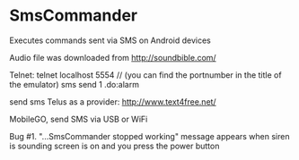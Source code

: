 # SmsCommander
Executes commands sent via SMS on Android devices

Audio file was downloaded from http://soundbible.com/

Telnet:
telnet localhost 5554 // <console-port> (you can find the portnumber in the title of the emulator)
sms send 1 .do:alarm

send sms <phone> Telus as a provider: http://www.text4free.net/

MobileGO, send SMS via USB or WiFi

Bug #1. "...SmsCommander stopped working" message appears when siren is sounding screen is on
         and you press the power button

